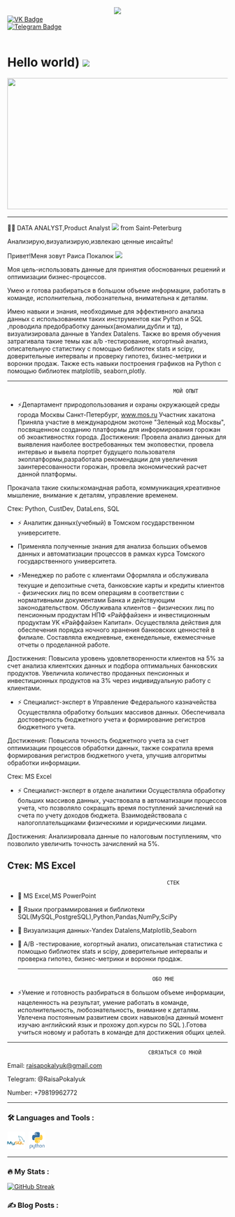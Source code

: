 <div id="header" align="center">
  <img src="https://media.giphy.com/media/M9gbBd9nbDrOTu1Mqx/giphy.gif" width="100"/>
</div>
<div id="badges">
  <a href="your-VK-URL">
    <img src="https://img.shields.io/badge/VK-blue?style=for-the-badge&logo=VK&logoColor=white" alt="VK Badge"/>
  </a>
<div id="badges">
  <a href="your-Telegram-URL">
    <img src="https://img.shields.io/badge/Telegram-blue?style=for-the-badge&logo=Telegram&logoColor=white" alt="Telegram Badge"/>
  </a>

  
</div>
<img src="https://komarev.com/ghpvc/?username=RaisaPokalyuk&style=flat-square&color=blue" alt=""/>
<h1>
  Hello world)
  <img src="https://media.giphy.com/media/hvRJCLFzcasrR4ia7z/giphy.gif" width="30px"/>
</h1>
<div align="center">
  <img src="https://i.giphy.com/media/v1.Y2lkPTc5MGI3NjExdDlrNDZvbzNqN3BzMDE1Ym9pOWQwcjNnYWtkYWxwYjFjdzZzMWxyNCZlcD12MV9pbnRlcm5hbF9naWZfYnlfaWQmY3Q9Zw/l46Cy1rHbQ92uuLXa/giphy.gif" width="600" height="300"/>
</div>

---

:woman_technologist:
DATA ANALYST,Product Analyst <img src="https://media.giphy.com/media/WUlplcMpOCEmTGBtBW/giphy.gif" width="30"> from Saint-Peterburg

Анализирую,визуализирую,извлекаю ценные инсайты!

Привет!Меня зовут Раиса Покалюк <img src="https://media.giphy.com/media/hvRJCLFzcasrR4ia7z/giphy.gif" width="30px"/>
</h1>
   
   Моя цель-использовать данные для принятия обоснованных решений и оптимизации бизнес-процессов.

   Умею и готова разбираться в большом объеме информации, работать в команде, исполнительна, любознательна, внимательна к деталям.

Имею навыки и знания, необходимые для эффективного анализа данных с использованием таких инструментов как Python и SQL ,проводила предобработку данных(аномалии,дубли и тд), визуализировала данные в Yandex Datalens. Также во время обучения затрагивала такие темы как а/b -тестирование, когортный анализ, описательную статистику с помощью библиотек stats и scipy, доверительные интервалы и проверку гипотез, бизнес-метрики и воронки продаж. Также есть навыки построения графиков на Python с помощью библиотек matplotlib, seaborn,plotly.

---

                                                         МОЙ ОПЫТ
                                                         
- :zap:Департамент природопользования и охраны окружающей среды города Москвы
Санкт-Петербург, www.mos.ru
Участник хакатона
Приняла участие в международном экотоне "Зеленый код Москвы", посвященном созданию платформы для информирования горожан об экоактивностях города.
Достижения: Провела анализ данных для выявления наиболее востребованных тем экоповестки, провела интервью и вывела портрет будущего пользователя экоплатформы,разработала рекомендации для увеличения заинтересованности горожан, провела экономический расчет данной платформы.

Прокачала такие скилы:командная работа, коммуникация,креативное мышление, внимание к деталям, управление временем.

Стек: Python, CustDev, DataLens, SQL
                                                        
- :zap: Аналитик данных(учебный) в Томском государственном университете.
- 
  Применяла полученные знания для анализа больших объемов данных и автоматизации процессов в рамках курса Томского государственного университета.
  
- :zap:Менеджер по работе с клиентами
Оформляла и обслуживала текущие и депозитные счета, банковские карты и кредиты клиентов - физических лиц по всем операциям в соответствии с нормативными документами Банка и действующим законодательством.
Обслуживала клиентов – физических лиц по пенсионным продуктам НПФ «Райффайзен» и инвестиционным продуктам УК «Райффайзен Капитал».
Осуществляла действия для обеспечения порядка ночного хранения банковских ценностей в филиале.
Составляла ежедневные, еженедельные, ежемесячные отчеты о проделанной работе.


Достижения: Повысила уровень удовлетворенности клиентов на 5% за счет анализа клиентских данных и подбора оптимальных банковских продуктов.
Увеличила количество проданных пенсионных и инвестиционных продуктов на 3% через индивидуальную работу с клиентами.

- :zap:
Специалист-эксперт в Управление Федерального казначейства
Осуществляла обработку больших массивов данных. Обеспечивала достоверность бюджетного учета и формирование регистров бюджетного учета.

Достижения: Повысила точность бюджетного учета за счет оптимизации процессов обработки данных, также сократила время формирования регистров бюджетного учета, улучшив алгоритмы обработки информации.

Стек: MS Excel

- :zap:
Специалист-эксперт в отделе аналитики
Осуществляла обработку больших массивов данных, участвовала в автоматизации процессов учета, что позволяло сокращать время поступлений зачислений на счета по учету доходов бюджета.
Взаимодействовала с налогоплательщиками физическими и юридическими лицами.

Достижения: Анализировала данные по налоговым поступлениям, что позволило увеличить точность зачислений на 5%.

Стек: MS Excel
  ---

                                                       СТЕК
  - :seedling: MS Excel,MS PowerPoint                                                  
  - :seedling: Языки программирования и библиотеки SQL(MySQL,PostgreSQL),Python,Pandas,NumPy,SciPy
  - :seedling: Визуализация данных-Yandex Datalens,Matplotlib,Seaborn
  - :seedling: А/В -тестирование, когортный анализ, описательная статистика с помощью библиотек stats и scipy, доверительные интервалы и проверка гипотез, бизнес-метрики и воронки продаж.

    ---

                                                   ОБО МНЕ
    
- :zap:Умение и готовность разбираться в большом объеме информации, нацеленность на результат, умение работать в команде, исполнительность, любознательность, внимание к деталям.
Увлечена постоянным развитием своих навыков(на данный момент изучаю английский язык и прохожу доп.курсы по SQL ).Готова учиться новому и работать в команде для достижения общих целей.

---

                                                 СВЯЗАТЬСЯ СО МНОЙ
                                                 
 Email: raisapokalyuk@gmail.com
 
 Telegram: @RaisaPokalyuk
 
 Number: +79819962772

 ---

 ### :hammer_and_wrench: Languages and Tools :

 <div>

  <img src="https://github.com/devicons/devicon/blob/master/icons/mysql/mysql-original-wordmark.svg" title="MySQL"  alt="MySQL" width="40" height="40"/>&nbsp;
   <img src="https://github.com/devicons/devicon/blob/master/icons/python/python-original-wordmark.svg" title="Python"  alt="Python" width="40" height="40"/>&nbsp;
 
</div>

---

### :fire: My Stats :


[![GitHub Streak](http://github-readme-streak-stats.herokuapp.com?user=RaisaPokalyuk&theme=highcontrast)](https://git.io/streak-stats)


### :writing_hand: Blog Posts :

<!-- BLOG-POST-LIST:START -->

<!-- BLOG-POST-LIST:END -->




